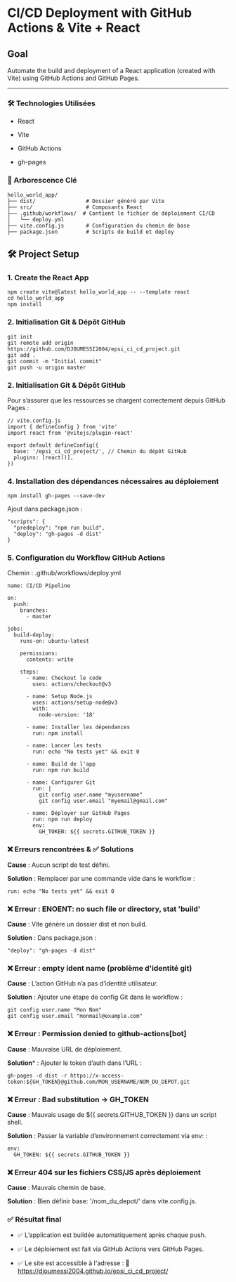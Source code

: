 #  CI/CD Deployment with GitHub Actions & Vite + React

##  Goal

Automate the build and deployment of a React application (created with Vite) using GitHub Actions and GitHub Pages.

---
### 🛠️ Technologies Utilisées
- React

- Vite

- GitHub Actions

- gh-pages

### 📂 Arborescence Clé

```
hello_world_app/
├── dist/                # Dossier généré par Vite
├── src/                 # Composants React
├── .github/workflows/  # Contient le fichier de déploiement CI/CD
│   └── deploy.yml
├── vite.config.js       # Configuration du chemin de base
├── package.json         # Scripts de build et deploy
```

## 🛠️ Project Setup

### 1. Create the React App

```
npm create vite@latest hello_world_app -- --template react
cd hello_world_app
npm install
```
### 2.  Initialisation Git & Dépôt GitHub
```
git init
git remote add origin https://github.com/DJOUMESSI2004/epsi_ci_cd_project.git
git add .
git commit -m "Initial commit"
git push -u origin master

```

### 2.  Initialisation Git & Dépôt GitHub
Pour s’assurer que les ressources se chargent correctement depuis GitHub Pages :

```
// vite.config.js
import { defineConfig } from 'vite'
import react from '@vitejs/plugin-react'

export default defineConfig({
  base: '/epsi_ci_cd_project/', // Chemin du dépôt GitHub
  plugins: [react()],
})

```

### 4. Installation des dépendances nécessaires au déploiement

```
npm install gh-pages --save-dev

```
Ajout dans package.json :

```
"scripts": {
  "predeploy": "npm run build",
  "deploy": "gh-pages -d dist"
}

```
### 5. Configuration du Workflow GitHub Actions
Chemin : .github/workflows/deploy.yml
```
name: CI/CD Pipeline

on:
  push:
    branches:
      - master

jobs:
  build-deploy:
    runs-on: ubuntu-latest

    permissions:
      contents: write 

    steps:
      - name: Checkout le code
        uses: actions/checkout@v3

      - name: Setup Node.js
        uses: actions/setup-node@v3
        with:
          node-version: '18'

      - name: Installer les dépendances
        run: npm install

      - name: Lancer les tests
        run: echo "No tests yet" && exit 0

      - name: Build de l'app
        run: npm run build

      - name: Configurer Git
        run: |
          git config user.name "myusername"
          git config user.email "myemail@gmail.com"

      - name: Déployer sur GitHub Pages
        run: npm run deploy
        env:
          GH_TOKEN: ${{ secrets.GITHUB_TOKEN }}
```

### ❌ Erreurs rencontrées & ✅ Solutions

**Cause** : Aucun script de test défini.

**Solution** : Remplacer par une commande vide dans le workflow :
```
run: echo "No tests yet" && exit 0

```
### ❌ Erreur : ENOENT: no such file or directory, stat 'build'

**Cause** : Vite génère un dossier dist et non build.

**Solution** : Dans package.json :

```
"deploy": "gh-pages -d dist"

```

### ❌ Erreur : empty ident name (problème d'identité git)
**Cause** : L’action GitHub n’a pas d’identité utilisateur.

**Solution** : Ajouter une étape de config Git dans le workflow :

```
git config user.name "Mon Nom"
git config user.email "monmail@example.com"

```

### ❌ Erreur : Permission denied to github-actions[bot]
**Cause** : Mauvaise URL de déploiement.

**Solution*** : Ajouter le token d’auth dans l’URL :

```
gh-pages -d dist -r https://x-access-token:${GH_TOKEN}@github.com/MON_USERNAME/NOM_DU_DEPOT.git

```

### ❌ Erreur : Bad substitution → GH_TOKEN

**Cause** : Mauvais usage de ${{ secrets.GITHUB_TOKEN }} dans un script shell.

**Solution** : Passer la variable d’environnement correctement via env: :

```
env:
  GH_TOKEN: ${{ secrets.GITHUB_TOKEN }}

```

### ❌ Erreur 404 sur les fichiers CSS/JS après déploiement
**Cause** : Mauvais chemin de base.

**Solution** : Bien définir base: '/nom_du_depot/' dans vite.config.js.

### ✅ Résultat final
- ✅ L’application est buildée automatiquement après chaque push.

- ✅ Le déploiement est fait via GitHub Actions vers GitHub Pages.

- ✅ Le site est accessible à l'adresse :
 🔗 https://djoumessi2004.github.io/epsi_ci_cd_project/









